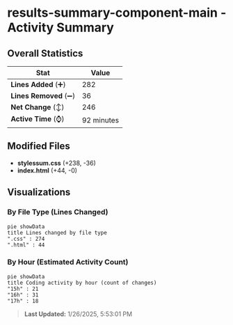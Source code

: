 # results-summary-component-main - Activity Summary 

## Overall Statistics

| Stat                   | Value                                                             |
| ---------------------- | ----------------------------------------------------------------- |
| **Lines Added** (➕)   | 282                                          |
| **Lines Removed** (➖) | 36                                        |
| **Net Change** (↕)    | 246                |
| **Active Time** (⌚)   | 92 minutes |


## Modified Files
- **stylessum.css** (+238, -36)
- **index.html** (+44, -0)

## Visualizations

### By File Type (Lines Changed)

```mermaid
pie showData
title Lines changed by file type
".css" : 274
".html" : 44
```

### By Hour (Estimated Activity Count)

```mermaid
pie showData
title Coding activity by hour (count of changes)
"15h" : 21
"16h" : 31
"17h" : 18
```


> **Last Updated:** 1/26/2025, 5:53:01 PM